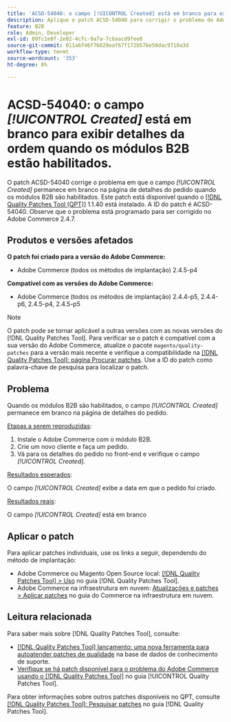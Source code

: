 ```yaml
---
title: 'ACSD-54040: o campo [!UICONTROL Created] está em branco para exibir detalhes da ordem quando os módulos B2B estão habilitados'
description: Aplique o patch ACSD-54040 para corrigir o problema do Adobe Commerce em que o campo [!UICONTROL Created] está em branco na página de detalhes do pedido quando os módulos B2B estão habilitados.
feature: B2B
role: Admin, Developer
exl-id: 09fc1e0f-2e02-4cfc-9a7a-7c6aacd9fee0
source-git-commit: 011a6f46f76029eaf67f172b576e58dac9710a3d
workflow-type: tm+mt
source-wordcount: '353'
ht-degree: 0%

---
```


# ACSD-54040: o campo *[!UICONTROL Created]* está em branco para exibir detalhes da ordem quando os módulos B2B estão habilitados.

O patch ACSD-54040 corrige o problema em que o campo *[!UICONTROL Created]* permanece em branco na página de detalhes do pedido quando os módulos B2B são habilitados. Este patch está disponível quando o [[!DNL Quality Patches Tool (QPT)]](https://experienceleague.adobe.com/en/docs/commerce-operations/tools/quality-patches-tool/quality-patches-tool-to-self-serve-quality-patches) 1.1.40 está instalado. A ID do patch é ACSD-54040. Observe que o problema está programado para ser corrigido no Adobe Commerce 2.4.7.

## Produtos e versões afetados

**O patch foi criado para a versão do Adobe Commerce:**

* Adobe Commerce (todos os métodos de implantação) 2.4.5-p4

**Compatível com as versões do Adobe Commerce:**

* Adobe Commerce (todos os métodos de implantação) 2.4.4-p5, 2.4.4-p6, 2.4.5-p4, 2.4.5-p5

>[!NOTE]
>
>O patch pode se tornar aplicável a outras versões com as novas versões do [!DNL Quality Patches Tool]. Para verificar se o patch é compatível com a sua versão do Adobe Commerce, atualize o pacote `magento/quality-patches` para a versão mais recente e verifique a compatibilidade na [[!DNL Quality Patches Tool]: página Procurar patches](https://experienceleague.adobe.com/tools/commerce-quality-patches/index.html). Use a ID do patch como palavra-chave de pesquisa para localizar o patch.

## Problema

Quando os módulos B2B são habilitados, o campo *[!UICONTROL Created]* permanece em branco na página de detalhes do pedido.

<u>Etapas a serem reproduzidas</u>:

1. Instale o Adobe Commerce com o módulo B2B.
1. Crie um novo cliente e faça um pedido.
1. Vá para os detalhes do pedido no front-end e verifique o campo *[!UICONTROL Created]*.

<u>Resultados esperados</u>:

O campo *[!UICONTROL Created]* exibe a data em que o pedido foi criado.

<u>Resultados reais</u>:

O campo *[!UICONTROL Created]* está em branco

## Aplicar o patch

Para aplicar patches individuais, use os links a seguir, dependendo do método de implantação:

* Adobe Commerce ou Magento Open Source local: [[!DNL Quality Patches Tool] > Uso](/help/tools/quality-patches-tool/usage.md) no guia [!DNL Quality Patches Tool].
* Adobe Commerce na infraestrutura em nuvem: [Atualizações e patches > Aplicar patches](https://experienceleague.adobe.com/docs/commerce-cloud-service/user-guide/develop/upgrade/apply-patches.html) no guia do Commerce na infraestrutura em nuvem.

## Leitura relacionada

Para saber mais sobre [!DNL Quality Patches Tool], consulte:

* [[!DNL Quality Patches Tool] lançamento: uma nova ferramenta para autoatender patches de qualidade](https://experienceleague.adobe.com/en/docs/commerce-operations/tools/quality-patches-tool/quality-patches-tool-to-self-serve-quality-patches) na base de dados de conhecimento de suporte.
* [Verifique se há patch disponível para o problema do Adobe Commerce usando o  [!DNL Quality Patches Tool]](/help/tools/quality-patches-tool/patches-available-in-qpt/check-patch-for-magento-issue-with-magento-quality-patches.md) no guia [!UICONTROL Quality Patches Tool].


Para obter informações sobre outros patches disponíveis no QPT, consulte [[!DNL Quality Patches Tool]: Pesquisar patches](https://experienceleague.adobe.com/tools/commerce-quality-patches/index.html) no guia [!DNL Quality Patches Tool].
